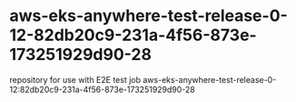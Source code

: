 # aws-eks-anywhere-test-release-0-12-82db20c9-231a-4f56-873e-173251929d90-28
repository for use with E2E test job aws-eks-anywhere-test-release-0-12:82db20c9-231a-4f56-873e-173251929d90-28
